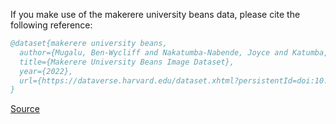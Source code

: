 If you make use of the makerere university beans data, please cite the following reference:

``` bibtex 
@dataset{makerere university beans,
  author={Mugalu, Ben-Wycliff and Nakatumba-Nabende, Joyce and Katumba, Andrew and Babirye, Claire and Tusubira, Francis-Jeremy and Mutebi, Chodrine and Nsumba, Solomon and Namanya, Gloria},
  title={Makerere University Beans Image Dataset},
  year={2022},
  url={https://dataverse.harvard.edu/dataset.xhtml?persistentId=doi:10.7910/DVN/TCKVEW}
}
```

[Source](https://dataverse.harvard.edu/dataset.xhtml?persistentId=doi:10.7910/DVN/TCKVEW)